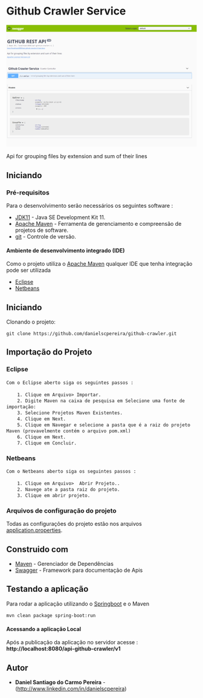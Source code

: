 # Github Crawler Service

![Github Crawler](GithubCrawler.PNG "Github Crawler")

Api for grouping files by extension and sum of their lines

## Iniciando

### Pré-requisitos

Para o desenvolvimento serão necessários os seguintes software : 
* [JDK11](https://www.oracle.com/br/java/technologies/javase-jdk11-downloads.html) - Java SE Development Kit 11.
* [Apache Maven](https://maven.apache.org/) - Ferramenta de gerenciamento e compreensão de projetos de software.
* [git](https://git-scm.com/downloads) - Controle de versão.

#### Ambiente de desenvolvimento integrado (IDE)
Como o projeto utiliza o  [Apache Maven](https://maven.apache.org/) qualquer IDE que tenha integração pode ser utilizada

* [Eclipse](https://www.eclipse.org/) 
* [Netbeans](https://netbeans.org/) 


## Iniciando

Clonando o projeto:

```
git clone https://github.com/danielscpereira/github-crawler.git
```

## Importação do Projeto 

### Eclipse
	Com o Eclipse aberto siga os seguintes passos : 
	
		1. Clique em Arquivo> Importar.
		2. Digite Maven na caixa de pesquisa em Selecione uma fonte de importação:
		3. Selecione Projetos Maven Existentes.
		4. Clique em Next.
		5. Clique em Navegar e selecione a pasta que é a raiz do projeto Maven (provavelmente contém o arquivo pom.xml)
		6. Clique em Next.
		7. Clique em Concluir.

### Netbeans
	Com o Netbeans aberto siga os seguintes passos : 
	
		1. Clique em Arquivo>  Abrir Projeto..
		2. Navege ate a pasta raiz do projeto.
		3. Clique em abrir projeto.
		
### Arquivos de configuração do projeto

Todas as configurações do projeto estão nos arquivos [application.properties](./application.properties).

## Construido com 
* [Maven](https://maven.apache.org/) - Gerenciador de Dependências 
* [Swagger](https://swagger.io/) - Framework para documentação de Apis

## Testando a aplicação 

Para rodar a aplicação utilizando o [Springboot](https://spring.io/projects/spring-boot) e o Maven

```
mvn clean package spring-boot:run
```

#### Acessando a aplicação Local 

Após a publicação da aplicação no servidor acesse : **http://localhost:8080/api-github-crawler/v1**



## Autor

* **Daniel Santiago do Carmo Pereira** - (http://www.linkedin.com/in/danielscpereira)

